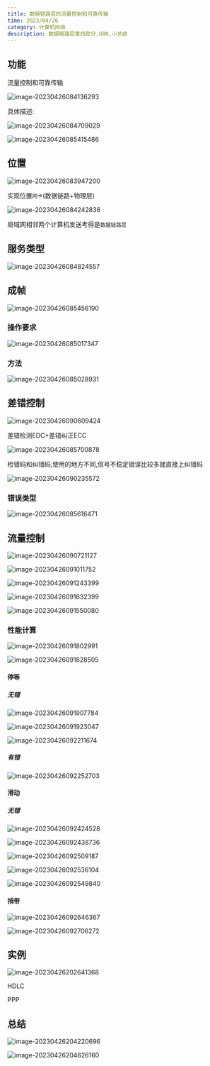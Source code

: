 ```yaml
---
title: 数据链路层的流量控制和可靠传输
time: 2023/04/26
category: 计算机网络
description: 数据链路层第四部分,GBN,小总结
---
```


## 功能

流量控制和可靠传输

![image-20230426084136293](../Pic/image-20230426084136293.png)

具体描述:

![image-20230426084709029](../Pic/image-20230426084709029.png)

![image-20230426085415486](../Pic/image-20230426085415486.png)

## 位置

![image-20230426083947200](../Pic/image-20230426083947200.png)

实现位置`网卡`(数据链路+物理层)

![image-20230426084242836](../Pic/image-20230426084242836.png)

局域网相邻两个计算机发送考得是`数据链路层`

## 服务类型

![image-20230426084824557](../Pic/image-20230426084824557.png)

## 成帧

![image-20230426085456190](../Pic/image-20230426085456190.png)

### 操作要求

![image-20230426085017347](../Pic/image-20230426085017347.png)

### 方法

![image-20230426085028931](../Pic/image-20230426085028931.png)

## 差错控制

![image-20230426090609424](../Pic/image-20230426090609424.png)

差错检测EDC+差错纠正ECC

![image-20230426085700878](../Pic/image-20230426085700878.png)

检错码和纠错码,使用的地方不同,信号不稳定错误比较多就直接上纠错码

![image-20230426090235572](../Pic/image-20230426090235572.png)

### 错误类型

![image-20230426085616471](../Pic/image-20230426085616471.png)

## 流量控制

![image-20230426090721127](../Pic/image-20230426090721127.png)

![image-20230426091011752](../Pic/image-20230426091011752.png) 

![image-20230426091243399](../Pic/image-20230426091243399.png)





![image-20230426091632399](../Pic/image-20230426091632399.png)

![image-20230426091550080](../Pic/image-20230426091550080.png)

### 性能计算

![image-20230426091802991](../Pic/image-20230426091802991.png)

![image-20230426091828505](../Pic/image-20230426091828505.png)

#### 停等

##### 无错

![image-20230426091907784](../Pic/image-20230426091907784.png)

![image-20230426091923047](../Pic/image-20230426091923047.png)

![image-20230426092211674](../Pic/image-20230426092211674.png)

##### 有错

![image-20230426092252703](../Pic/image-20230426092252703.png)

#### 滑动

##### 无错

![image-20230426092424528](../Pic/image-20230426092424528.png)

![image-20230426092438736](../Pic/image-20230426092438736.png)

![image-20230426092509187](../Pic/image-20230426092509187.png)

![image-20230426092536104](../Pic/image-20230426092536104.png)

![image-20230426092549840](../Pic/image-20230426092549840.png)

#### 捎带

![image-20230426092646367](../Pic/image-20230426092646367.png)

![image-20230426092706272](../Pic/image-20230426092706272.png)

## 实例

![image-20230426202641368](../Pic/image-20230426202641368.png)

HDLC

PPP

## 总结

![image-20230426204220696](../Pic/image-20230426204220696.png)

![image-20230426204626160](https://cdn.jsdelivr.net/gh/gdlearncoding/blogImage@main/202304262047747.png)